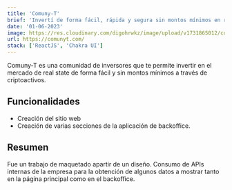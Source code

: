 ```yaml
---
title: 'Comuny-T'
brief: 'Invertí de forma fácil, rápida y segura sin montos mínimos en real state.'
date: '01-06-2023'
image: https://res.cloudinary.com/digohrwkz/image/upload/v1731865012/comunyt-preview_wznyim.png
url: https://comunyt.com/
stack: ['ReactJS', 'Chakra UI']
---
```


Comuny-T es una comunidad de inversores que te permite invertir en el mercado de real state de forma fácil y sin montos mínimos a través de criptoactivos.

## Funcionalidades

- Creación del sitio web
- Creación de varias secciones de la aplicación de backoffice.

## Resumen

Fue un trabajo de maquetado apartir de un diseño. Consumo de APIs internas de la empresa para la obtención de algunos datos a mostrar tanto en la página principal como en el backoffice.
